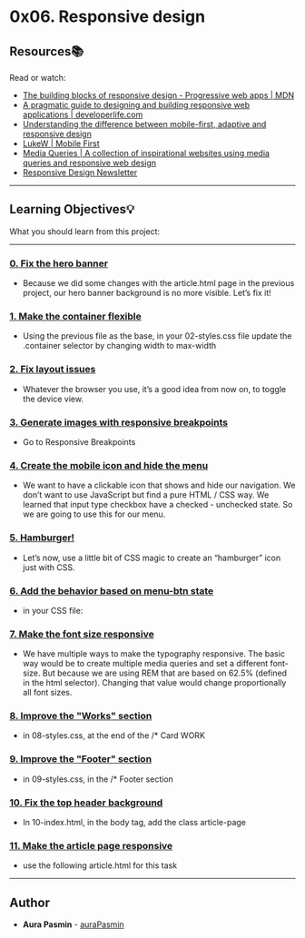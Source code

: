 # 0x06. Responsive design

## Resources:books:
Read or watch:
* [The building blocks of responsive design - Progressive web apps | MDN](https://intranet.hbtn.io/rltoken/xunPO8dNZy0mJpq8vbUMRA)
* [A pragmatic guide to designing and building responsive web applications | developerlife.com](https://intranet.hbtn.io/rltoken/rs5zCrDpRaU6LD13-rG2yg)
* [Understanding the difference between mobile-first, adaptive and responsive design](https://intranet.hbtn.io/rltoken/7W08yfp6vBGFlgoqZZc7eQ)
* [LukeW | Mobile First](https://intranet.hbtn.io/rltoken/AMTqHMY4OeGET3nOdRH2uQ)
* [Media Queries | A collection of inspirational websites using media queries and responsive web design](https://intranet.hbtn.io/rltoken/bk52ihWug_pe0QUghl99aQ)
* [Responsive Design Newsletter](https://intranet.hbtn.io/rltoken/1k39DhswkQfzN7L4N7pO7w)

---
## Learning Objectives:bulb:
What you should learn from this project:

---

### [0. Fix the hero banner](./01-styles.css)
* Because we did some changes with the article.html page in the previous project, our hero banner background is no more visible. Let’s fix it!


### [1. Make the container flexible](./02-styles.css)
* Using the previous file as the base, in your 02-styles.css file update the .container selector by changing width to max-width


### [2. Fix layout issues](./02-1-styles.css)
* Whatever the browser you use, it’s a good idea from now on, to toggle the device view.


### [3. Generate images with responsive breakpoints](./03-index.html)
* Go to Responsive Breakpoints


### [4. Create the mobile icon and hide the menu](./04-index.html)
* We want to have a clickable icon that shows and hide our navigation. We don’t want to use JavaScript but find a pure HTML / CSS way. We learned that input type checkbox have a checked - unchecked state. So we are going to use this for our menu.


### [5. Hamburger!](./05-index.html)
* Let’s now, use a little bit of CSS magic to create an “hamburger” icon just with CSS.


### [6. Add the behavior based on menu-btn state](./06-index.html)
* in your CSS file:


### [7. Make the font size responsive](./07-index.html)
* We have multiple ways to make the typography responsive. The basic way would be to create multiple media queries and set a different font-size. But because we are using REM that are based on 62.5% (defined in the html selector). Changing that value would change proportionally all font sizes.


### [8. Improve the "Works" section](./08-index.html)
* in 08-styles.css, at the end of the /* Card WORK


### [9. Improve the "Footer" section](./09-index.html)
* in 09-styles.css, in the /* Footer section


### [10. Fix the top header background](./10-index.html)
* In 10-index.html, in the body tag, add the class article-page


### [11. Make the article page responsive](./100-article.html)
* use the following article.html for this task

---

## Author
* **Aura Pasmin** - [auraPasmin](https://github.com/auraPasmin)